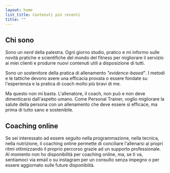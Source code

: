```yaml
---
layout: home
list_title: Contenuti più recenti
title: ""
---
```


## Chi sono

Sono un *nerd* della palestra. Ogni giorno studio, pratico e mi informo sulle
novità pratiche e scientifiche del mondo del fitness per migliorare il servizio
ai miei clienti e produrre nuovi contenuti utili a disposizione di tutti. 

Sono un sostenitore della pratica di allenamento *"evidence-based"*. I metodi
e le tattiche devono avere una efficacia provata o essere fondate su
l'esperienza e la pratica di coach molto più bravi di me.

Ma questo non mi basta. L'allenatore, il coach, non può e non deve dimenticarsi
dall'aspetto umano. Come Personal Trainer, voglio migliorare la salute della
persona con un allenamento che deve essere sì efficace, ma prima di tutto sano
e sostenibile.

## Coaching online

<!--
Allenarsi da soli è possibile. In questo momento ogni persona ha a disposizione
tantissime risorse per studiare, sviluppare e mettere in pratica un allenamento
efficace basato su fondamenta scientifiche e con una valutazione costante di
tecnica e progressione.
-->

Se sei interessato ad essere seguito nella programmazione, nella tecnica, nella
nutrizione, il coaching online permette di conciliare l'allenarsi ai propri
ritmi ottimizzando il proprio percorso grazie ad un supporto professionale. Al
momento non ho disponibilità per coaching online, ma, se ti va, sentiamoci via
email o su instagram per un consulto senza impegno o per essere aggiornato
sulle future disponibiità.
